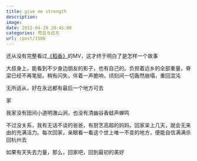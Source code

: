 ```yaml
---
title: give me strength
description: 
image: 
date: 2012-04-29 20:45:00
categories: 苟且与远方
url: /post/1586
---
```


还从没有完整看过[《稻香》](http://v.yinyuetai.com/video/302871)的MV，这才终于明白了是怎样一个故事

大叔身上，能看到不少身边朋友的影子，也有自己的。负担着远乡的全部重量，脊梁已经不再笔挺。稍有闪失，伴着一声脆响，顷刻间一切轰然崩塌，重回混沌

无所适从，好在永远都有最后一个地方可去

家

我家没有田间小道明澈山涧，也没有清幽谷香蛙声蝉鸣

不过没关系，我有无话不谈的爸爸，有厨艺高超的妈妈。回家呆上几天，就会无来由的充满活力。每次回家，亲眼看一看这个世上唯一不变的地方，便能自信满满杀回杭州去

如果有天失去力量，那么，回家吧，回到最初的美好